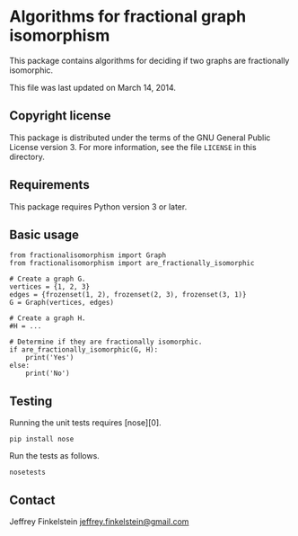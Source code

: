 Algorithms for fractional graph isomorphism
===========================================

This package contains algorithms for deciding if two graphs are fractionally
isomorphic.

This file was last updated on March 14, 2014.

Copyright license
-----------------

This package is distributed under the terms of the GNU General Public License
version 3. For more information, see the file `LICENSE` in this directory.

Requirements
------------

This package requires Python version 3 or later.

Basic usage
-----------

    from fractionalisomorphism import Graph
    from fractionalisomorphism import are_fractionally_isomorphic

    # Create a graph G.
    vertices = {1, 2, 3}
    edges = {frozenset(1, 2), frozenset(2, 3), frozenset(3, 1)}
    G = Graph(vertices, edges)

    # Create a graph H.
    #H = ...

    # Determine if they are fractionally isomorphic.
    if are_fractionally_isomorphic(G, H):
        print('Yes')
    else:
        print('No')

Testing
-------

Running the unit tests requires [nose][0].

    pip install nose

Run the tests as follows.

    nosetests

[n]: https://nose.readthedocs.org/

Contact
-------

Jeffrey Finkelstein <jeffrey.finkelstein@gmail.com>
